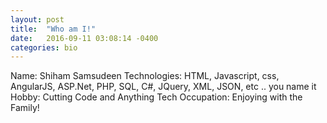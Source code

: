 ```yaml
---
layout: post
title:  "Who am I!"
date:   2016-09-11 03:08:14 -0400
categories: bio
---
```

Name: Shiham Samsudeen
Technologies: HTML, Javascript, css, AngularJS, ASP.Net, PHP, SQL, C#, JQuery, XML, JSON, etc ..  you name it
Hobby: Cutting Code and Anything Tech
Occupation: Enjoying with the Family!
